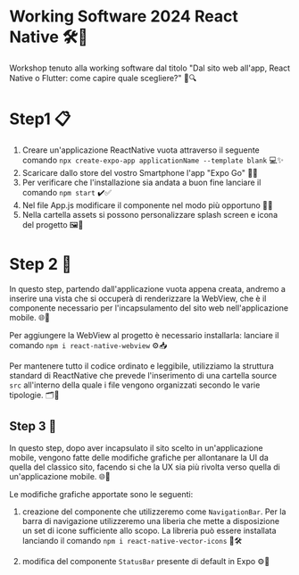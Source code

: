 # Working Software 2024 React Native 🛠️📱
Workshop tenuto alla working software dal titolo "Dal sito web all'app, React Native o Flutter: come capire quale scegliere?" 🤔🔍
 
# Step1 📋
1. Creare un'applicazione ReactNative vuota attraverso il seguente comando `npx create-expo-app applicationName --template blank` 💻✨
2. Scaricare dallo store del vostro Smartphone l'app "Expo Go" 📲🛒
3. Per verificare che l'installazione sia andata a buon fine lanciare il comando `npm start` ✔️✅
4. Nel file App.js modificare il componente nel modo più opportuno 🔧📝
5. Nella cartella assets si possono personalizzare splash screen e icona del progetto 🖼️🎨  

# Step 2 🚀
In questo step, partendo dall'applicazione vuota appena creata, andremo a inserire una vista che si occuperà di renderizzare la WebView, che è il componente necessario per l'incapsulamento del sito web nell'applicazione mobile. 🌐📱

Per aggiungere la WebView al progetto è necessario installarla: lanciare il comando `npm i react-native-webview` ⚙️📥

Per mantenere tutto il codice ordinato e leggibile, utilizziamo la struttura standard di ReactNative che prevede l'inserimento di una cartella source `src` all'interno della quale i file vengono organizzati secondo le varie tipologie. 🗂️📂

## Step 3 🚀
In questo step, dopo aver incapsulato il sito scelto in un'applicazione mobile, vengono fatte delle modifiche grafiche per allontanare la UI da quella del classico sito, facendo si che la UX sia più rivolta verso quella di un'applicazione mobile. 🌐📱

Le modifiche grafiche apportate sono le seguenti:

1. creazione del componente che utilizzeremo come `NavigationBar`. Per la barra di navigazione utilizzeremo una liberia che mette a disposizione un set di icone sufficiente allo scopo. La libreria può essere installata lanciando il comando `npm i react-native-vector-icons` 📐🛠️

2. modifica del componente `StatusBar` presente di default in Expo ⚙️📲
